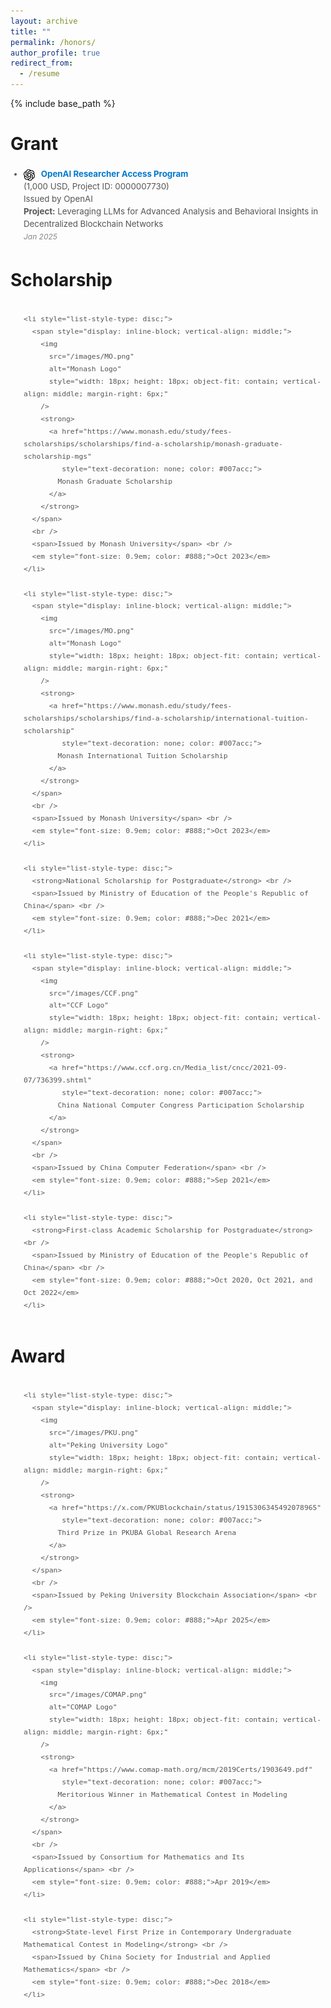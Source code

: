```yaml
---
layout: archive
title: ""
permalink: /honors/
author_profile: true
redirect_from:
  - /resume
---
```


{% include base_path %}


# Grant
<style>
  .grant-item {
    margin-bottom: 5px;
    padding-bottom: 5px;
  }

  .grant-top {
    display: flex;
    flex-wrap: wrap;
    justify-content: space-between;
    align-items: center;
    font-size: 1em;
  }

  .grant-left {
    display: flex;
    align-items: center;
    gap: 6px;
  }

  .grant-logo {
    width: 18px;
    height: 18px;
    object-fit: contain;
  }

  .grant-title a {
    text-decoration: none;
    color: #007acc;
  }

  .grant-details {
    margin-top: 2px;
    font-size: 0.9em;
    color: #777;
    line-height: 1.5;
  }

  .grant-time {
    font-size: 0.9em;
    color: #666;
  }

  @media (max-width: 480px) {
    .grant-top {
      flex-direction: column;
      align-items: flex-start;
      gap: 2px;
    }
    .grant-time {
      margin-left: 24px;
    }
  }
</style>

<div style="margin: 3px 0; padding: 3px;">
  <ul style="margin: 0; padding-left: 18px; font-size: 0.95em; color: #555; line-height: 1.5;">
    <li style="list-style-type: disc;">
      <span style="display: inline-block; vertical-align: middle;">
        <img 
          src="/images/openai.png" 
          alt="OpenAI Logo" 
          style="width: 18px; height: 18px; object-fit: contain; vertical-align: middle; margin-right: 6px;" 
        />
        <strong>
          <a href="https://openai.com/form/researcher-access-program/" 
             style="text-decoration: none; color: #007acc;">
            OpenAI Researcher Access Program
          </a>
        </strong>
      </span>
      <br />
      <span>(1,000 USD, Project ID: 0000007730)</span><br />
      <span>Issued by OpenAI</span><br />
      <span>
        <strong>Project:</strong> Leveraging LLMs for Advanced Analysis and Behavioral Insights in Decentralized Blockchain Networks
      </span><br />
      <em style="font-size: 0.9em; color: #888;">Jan 2025</em>
    </li>
  </ul>
</div>





# Scholarship

<div style="margin: 3px 0; padding: 3px;">
  <ul style="margin: 0; padding-left: 18px; font-size: 0.95em; color: #555; line-height: 1.5;">

    <li style="list-style-type: disc;">
      <span style="display: inline-block; vertical-align: middle;">
        <img 
          src="/images/MO.png" 
          alt="Monash Logo" 
          style="width: 18px; height: 18px; object-fit: contain; vertical-align: middle; margin-right: 6px;" 
        />
        <strong>
          <a href="https://www.monash.edu/study/fees-scholarships/scholarships/find-a-scholarship/monash-graduate-scholarship-mgs" 
             style="text-decoration: none; color: #007acc;">
            Monash Graduate Scholarship
          </a>
        </strong>
      </span>
      <br />
      <span>Issued by Monash University</span> <br />
      <em style="font-size: 0.9em; color: #888;">Oct 2023</em>
    </li>

    <li style="list-style-type: disc;">
      <span style="display: inline-block; vertical-align: middle;">
        <img 
          src="/images/MO.png" 
          alt="Monash Logo" 
          style="width: 18px; height: 18px; object-fit: contain; vertical-align: middle; margin-right: 6px;" 
        />
        <strong>
          <a href="https://www.monash.edu/study/fees-scholarships/scholarships/find-a-scholarship/international-tuition-scholarship" 
             style="text-decoration: none; color: #007acc;">
            Monash International Tuition Scholarship
          </a>
        </strong>
      </span>
      <br />
      <span>Issued by Monash University</span> <br />
      <em style="font-size: 0.9em; color: #888;">Oct 2023</em>
    </li>

    <li style="list-style-type: disc;">
      <strong>National Scholarship for Postgraduate</strong> <br />
      <span>Issued by Ministry of Education of the People's Republic of China</span> <br />
      <em style="font-size: 0.9em; color: #888;">Dec 2021</em>
    </li>
    
    <li style="list-style-type: disc;">
      <span style="display: inline-block; vertical-align: middle;">
        <img 
          src="/images/CCF.png" 
          alt="CCF Logo" 
          style="width: 18px; height: 18px; object-fit: contain; vertical-align: middle; margin-right: 6px;" 
        />
        <strong>
          <a href="https://www.ccf.org.cn/Media_list/cncc/2021-09-07/736399.shtml" 
             style="text-decoration: none; color: #007acc;">
            China National Computer Congress Participation Scholarship
          </a>
        </strong>
      </span>
      <br />
      <span>Issued by China Computer Federation</span> <br />
      <em style="font-size: 0.9em; color: #888;">Sep 2021</em>
    </li>

    <li style="list-style-type: disc;">
      <strong>First-class Academic Scholarship for Postgraduate</strong> <br />
      <span>Issued by Ministry of Education of the People's Republic of China</span> <br />
      <em style="font-size: 0.9em; color: #888;">Oct 2020, Oct 2021, and Oct 2022</em>
    </li>

  </ul>
</div>


# Award

<div style="margin: 3px 0; padding: 3px;">
  <ul style="margin: 0; padding-left: 18px; font-size: 0.95em; color: #555; line-height: 1.5;">

    <li style="list-style-type: disc;">
      <span style="display: inline-block; vertical-align: middle;">
        <img 
          src="/images/PKU.png" 
          alt="Peking University Logo" 
          style="width: 18px; height: 18px; object-fit: contain; vertical-align: middle; margin-right: 6px;" 
        />
        <strong>
          <a href="https://x.com/PKUBlockchain/status/1915306345492078965" 
             style="text-decoration: none; color: #007acc;">
            Third Prize in PKUBA Global Research Arena
          </a>
        </strong>
      </span>
      <br />
      <span>Issued by Peking University Blockchain Association</span> <br />
      <em style="font-size: 0.9em; color: #888;">Apr 2025</em>
    </li>
    
    <li style="list-style-type: disc;">
      <span style="display: inline-block; vertical-align: middle;">
        <img 
          src="/images/COMAP.png" 
          alt="COMAP Logo" 
          style="width: 18px; height: 18px; object-fit: contain; vertical-align: middle; margin-right: 6px;" 
        />
        <strong>
          <a href="https://www.comap-math.org/mcm/2019Certs/1903649.pdf" 
             style="text-decoration: none; color: #007acc;">
            Meritorious Winner in Mathematical Contest in Modeling
          </a>
        </strong>
      </span>
      <br />
      <span>Issued by Consortium for Mathematics and Its Applications</span> <br />
      <em style="font-size: 0.9em; color: #888;">Apr 2019</em>
    </li>

    <li style="list-style-type: disc;">
      <strong>State-level First Prize in Contemporary Undergraduate Mathematical Contest in Modeling</strong> <br />
      <span>Issued by China Society for Industrial and Applied Mathematics</span> <br />
      <em style="font-size: 0.9em; color: #888;">Dec 2018</em>
    </li>

  </ul>
</div>


  <!-- * Top 8% of 14,108 teams worldwide -->
  <!--  Top 8% of 42,128 teams from 1,449 universities in China -->
